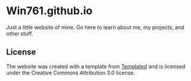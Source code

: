 # Win761.github.io
Just a little website of mine. Go here to learn about me, my projects, and other stuff.
## License
The website was created with a template from [Templated](https://templated.co) and is licensed under the Creative Commons Attribution 3.0 license.
